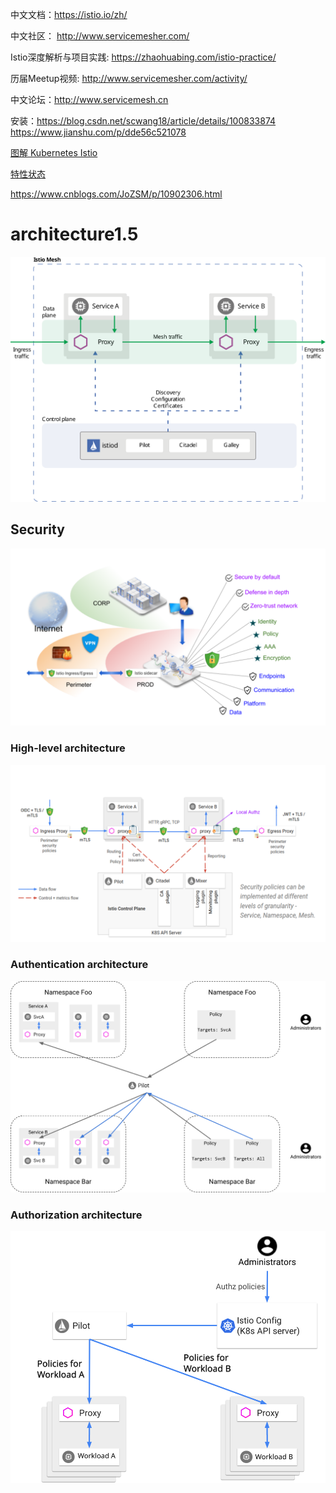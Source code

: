 中文文档：https://istio.io/zh/

中文社区： http://www.servicemesher.com/

Istio深度解析与项目实践: https://zhaohuabing.com/istio-practice/

历届Meetup视频: http://www.servicemesher.com/activity/

中文论坛：http://www.servicemesh.cn

安装：https://blog.csdn.net/scwang18/article/details/100833874
https://www.jianshu.com/p/dde56c521078


[图解 Kubernetes Istio](https://www.toutiao.com/a6815292336231154183)

[特性状态](https://istio.io/about/feature-stages/)

https://www.cnblogs.com/JoZSM/p/10902306.html

# architecture1.5
![](../img/k8s/istio-arch-1.5.svg)

## Security
![](../img/k8s/Istio-security-overview.svg)

### High-level architecture
![](../img/k8s/istio-security-architecture.svg)

### Authentication architecture
![](../img/k8s/istio-authn-architecture.svg)

### Authorization architecture
![](../img/k8s/istio-authz-architecture.svg)
